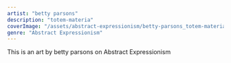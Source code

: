 ```yaml
---
artist: "betty parsons"
description: "totem-materia"
coverImage: "/assets/abstract-expressionism/betty-parsons_totem-materia.jpg"
genre: "Abstract Expressionism"
---
```

This is an art by betty parsons on Abstract Expressionism

